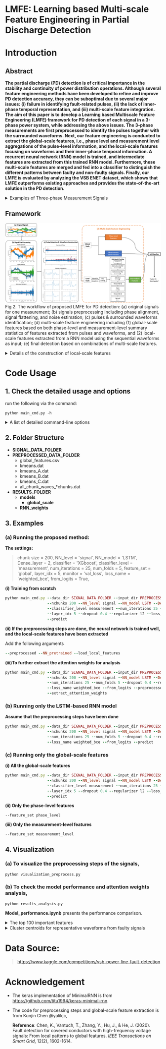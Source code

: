 # LMFE: Learning based Multi-scale Feature Engineering in Partial Discharge Detection


# Introduction
## Abstract
**The partial discharge (PD) detection is of critical importance in the stability and continuity of power distribution operations. Although several feature engineering methods have been developed to refine and improve PD detection accuracy, they can be suboptimal due to several major issues: (i) failure in identifying fault-related pulses, (ii) the lack of inner-phase temporal representation, and (iii) multi-scale feature integration. The aim of this paper is to develop a Learning based Multiscale Feature Engineering (LMFE) framework for PD detection of each signal in a 3-phase power system, while addressing the above issues. The 3-phase measurements are first preprocessed to identify the pulses together with the surrounded waveforms. Next, our feature engineering is conducted to extract the global-scale features, i.e., phase level and measurement level aggregations of the pulse-level information, and the local-scale features focusing on waveforms and their inner-phase temporal information. A recurrent neural network (RNN) model is trained, and intermediate features are extracted from this trained RNN model. Furthermore, these multi-scale features are merged and fed into a classifier to distinguish the different patterns between faulty and non-faulty signals. Finally, our LMFE is evaluated by analyzing the VSB ENET dataset, which shows that LMFE outperforms existing approaches and provides the state-of-the-art solution in the PD detection.**

<details>
  <summary>Examples of Three-phase Measurement Signals</summary>  
  
  ![Example1](/figures/Three-Phase_Measurement_normal.png)
  
  ![Example2](/figures/Three-Phase_Measurement_faulty.png)
  
  Fig 1. Examples of (a) normal signals and (b) faulty signals in 3-phase measurements.
  </details>


## Framework
![Framework](/figures/Framework.png)
Fig 2. The workflow of proposed LMFE for PD detection: (a) original signals for one measurement; (b) signals preprocessing including phase alignment,
signal flattening, and noise estimation; (c) pulses & surrounded waveforms identification; (d) multi-scale feature engineering including (1) global-scale features based on both phase-level and measurement-level summary statistics of features extracted from pulses and waveforms, and (2) local-scale features extracted from a RNN model using the sequential waveforms as input; (e) final detection based on combinations of multi-scale features.


<details>
  <summary>Details of the construction of local-scale features</summary>
  
  ![RNN Model](/figures/RNN_model.png)

  Fig 3. Details of the construction of local-scale features: (a) the architecture of the RNN model; (b) the illustration of the bidirectional LSTM/GRU; (c) the illustration of feed-forward attention layer. Here T is the number of waveforms in each signal, w is the length of each waveform, and n is the number of signals.
  </details>
  
  
# Code Usage

## 1. Check the detailed usage and options
run the following via the command:
```
python main_cmd.py -h
```

<details>
  <summary>A list of detailed command-line options</summary>
  
  ```
  usage: main_cmd.py [-h] [--data_dir DATA_DIR] [--input_dir INPUT_DIR]
         [--preprocessed] [--recalculate_peaks] [--nchunks NCHUNKS]
         [--NN_level NN_LEVEL] [--NN_model NN_MODEL]
         [--Dense_layers DENSE_LAYERS] [--NN_pretrained]
         [--classifier CLASSIFIER]
         [--classifier_level CLASSIFIER_LEVEL]
         [--num_iterations NUM_ITERATIONS]
         [--kfold_random_state KFOLD_RANDOM_STATE]
         [--num_folds NUM_FOLDS] [--feature_set FEATURE_SET]
         [--local_features] [--load_local_features] [--iter ITER]
         [--layer_idx LAYER_IDX] [--NN_batch_size NN_BATCH_SIZE]
         [--monitor MONITOR] [--dropout DROPOUT]
         [--regularizer REGULARIZER] [--loss_name LOSS_NAME]
         [--from_logits] [--kernel_size KERNEL_SIZE]
         [--n_epochs N_EPOCHS] [--pretrained] [--NN_only]
         [--units UNITS] [--predict] [--load_attention_weights]
         [--extract_attention_weights]

  Choice of RNN model, classifier, training level and number of dense layers

  optional arguments:
    -h, --help            show this help message and exit
    --data_dir DATA_DIR   the folder path for signal data
    --input_dir INPUT_DIR
        the folder path for the preprocessed data
    --preprocessed        if the preprocessing steps have done for waveform and
        global feature extraction
    --recalculate_peaks   whether to recalculate the peaks in the preprocessing
        step, only valid when preprocessed=False
    --nchunks NCHUNKS     number of chunks in waveforms, choose from
        100,160,200,400
    --NN_level NN_LEVEL   RNN training level
    --NN_model NN_MODEL   choose from LSTM and minimal_rnn, or TCN
    --Dense_layers DENSE_LAYERS
        number of dense lyaers in RNN, choose from 1,2,3
    --NN_pretrained       if the RNN model is well-trained
    --classifier CLASSIFIER
        classifier, choose from LightGBM, XGboost,
        random_forest
    --classifier_level CLASSIFIER_LEVEL
        Classification training level
    --num_iterations NUM_ITERATIONS
        number of iterations for classifier
    --kfold_random_state KFOLD_RANDOM_STATE
        random seeds for splitting the k-folds
    --num_folds NUM_FOLDS
        number of folds for cross-validation
    --feature_set FEATURE_SET
        features to be input to classifier, choose from
        global, phase, measurement
    --local_features      include the intermediate features or not
    --load_local_features
        whether to load the intermediate features or extract
        from the netwrok
    --iter ITER           iteration index, ranging from 0 to num_iterations-1
    --layer_idx LAYER_IDX
        layer_idx to extract the intermediate features
    --NN_batch_size NN_BATCH_SIZE
        batch size for RNN training
    --monitor MONITOR     monitor the improvement of val_loss or
        val_matthews_correlation_2 (i.e., 1-mcc) in the RNN
        model
    --dropout DROPOUT     dropout ratio in the RNN model
    --regularizer REGULARIZER
        use l1 or l2 penalty in the RNN model
    --loss_name LOSS_NAME
        loss function used in the RNN model, choose from bce,
        weighted_bce, focal
    --from_logits         training from logits or not
    --kernel_size KERNEL_SIZE
        kernel size of Conv1D in TCN
    --n_epochs N_EPOCHS   number of epochs for NN model
    --pretrained          if classifier is trained well
    --NN_only             if get results from the network only
    --units UNITS         hidden layers in MLP classifier
    --predict             if the model is evaluated by prediction performance
    --load_attention_weights
        whether to load the attention weights or recalculate
        it
    --extract_attention_weights
        whether to extract the attention weights for analysis,
        only valid when load_attention_weights=False
        
  ```
  </details>
  

## 2. Folder Structure
- **SIGNAL_DATA_FOLDER**
- **PREPROCESSED_DATA_FOLDER**
  - global_features.csv
  - kmeans.dat
  - kmeans_A.dat
  - kmeans_B.dat
  - kmeans_C.dat
  - all_chunk_waves_*chunks.dat
- **RESULTS_FOLDER**
  - **models**
    - **global_scale**
  - **RNN_weights**
<!--  - all_models_*.dat
  - attention_weights_*.dat
  - local_features_*.dat -->
  


## 3. Examples
### (a) Running the proposed method: 
  **The settings:**
  > chunk size = 200, NN_level = 'signal', NN_model = 'LSTM', Dense_layer = 2, classifier = 'XGboost', classifier_level = 'measurement', num_iterations = 25, num_folds = 5, feature_set = 'global', layer_idx = 5, monitor = 'val_loss', loss_name = 'weighted_bce', from_logits = True, 

  **(i) Training from scratch**

  ```ruby
  python main_cmd.py --data_dir SIGNAL_DATA_FOLDER --input_dir PREPROCESSED_DATA_FOLDER --local_features
                     --nchunks 200 --NN_level signal --NN_model LSTM --Dense_layers 2 --classifier XGboost 
                     --classifier_level measurement --num_iterations 25 --num_folds 5 --features_set global 
                     --layer_idx 5 --dropout 0.4 --regularizer l2 --loss_name weighted_bce --from_logits 
                     --predict 

  ```

  **(ii) If the preprocessing steps are done, the neural network is trained well, and the local-scale features have been extracted**

  Add the following arguments
  ```ruby
  --preprocessed --NN_pretrained --load_local_features 
  ```

  **(iii)To further extract the attention weights for analysis**
  ```ruby
  python main_cmd.py --data_dir SIGNAL_DATA_FOLDER --input_dir PREPROCESSED_DATA_FOLDER --NN_only
                     --nchunks 200 --NN_level signal --NN_model LSTM --Dense_layers 2
                     --num_iterations 25 --num_folds 5 --dropout 0.4 --regularizer l2 
                     --loss_name weighted_bce --from_logits --preprocessed --NN_pretrained
                     --extract_attention_weights
  ```



### (b) Running only the LSTM-based RNN model
  **Assume that the preprocessing steps have been done**
  ```ruby
  python main_cmd.py --data_dir SIGNAL_DATA_FOLDER --input_dir PREPROCESSED_DATA_FOLDER --NN_only
                     --nchunks 200 --NN_level signal --NN_model LSTM --Dense_layers 2
                     --num_iterations 25 --num_folds 5 --dropout 0.4 --regularizer l2 
                     --loss_name weighted_bce --from_logits --predict 
  ```


### (c) Running only the global-scale features
  **(i) All the global-scale features**
  ```ruby
  python main_cmd.py --data_dir SIGNAL_DATA_FOLDER --input_dir PREPROCESSED_DATA_FOLDER 
                     --nchunks 200 --NN_level signal --NN_model LSTM --Dense_layers 2 --classifier XGboost 
                     --classifier_level measurement --num_iterations 25 --num_folds 5 --features_set global 
                     --layer_idx 5 --dropout 0.4 --regularizer l2 --loss_name weighted_bce --from_logits 
                     --predict 
  ```

  **(ii) Only the phase-level features**
  ```
  --feature_set phase_level
  ```

  **(iii) Only the measurement-level features**
  ```
  --feature_set measurement_level
  ```

## 4. Visualization
### (a) To visualize the preprocessing steps of the signals,
  ```
  python visualization_preprocess.py 
  ```

### (b) To check the model performance and attention weights analysis,
  ```
  python results_analysis.py 
  ```

  **Model_performance.ipynb** presents the performance comparison.

<details>
  <summary>The top 100 important features</summary>

  ![top100features](/figures/top100features.jpg)

  Fig 4. The top 100 important features sorted by the logarithm-scale importance gain. The local-scale features are highlighted in blue, while the global-scale
features are indicated in red.

</details>


<details>
  <summary>Cluster centroids for representative waveforms from faulty signals</summary>

  ![cluster centroids](/figures/centroid_waveform_for_faulty_signals.png)

  Fig 5. The centroids for the waveform with the largest weights of different clusters for all faulty signals when k = 6.

</details>


# Data Source: 
  > https://www.kaggle.com/competitions/vsb-power-line-fault-detection

# Acknowledgement
  - The keras implementation of MinimalRNN is from https://github.com/titu1994/keras-minimal-rnn. 
  - The code for preprocessing steps and global-scale feature extraction is from Kunjin Chen @yalikjc, 
  
    **Reference**: Chen, K., Vantuch, T., Zhang, Y., Hu, J., & He, J. (2020). Fault detection for covered conductors with high-frequency voltage signals: From local patterns to global features. *IEEE Transactions on Smart Grid*, 12(2), 1602-1614.
